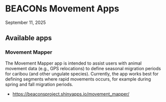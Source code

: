 # BEACONs Movement Apps

September 11, 2025

## Available apps

### Movement Mapper

The Movement Mapper app is intended to assist users with animal movement data (e.g., GPS relocations) to define seasonal migration periods for caribou (and other ungulate species). Currently, the app works best for defining segments where rapid movements occurs, for example during spring and fall migration periods.

- https://beaconsproject.shinyapps.io/movement_mapper/
